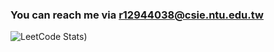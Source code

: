 <!--
**x90613/x90613** is a ✨ _special_ ✨ repository because its `README.md` (this file) appears on your GitHub profile.

Here are some ideas to get you started:

- 🔭 I’m currently working on ...
- 🌱 I’m currently learning ...
- 👯 I’m looking to collaborate on ...
- 🤔 I’m looking for help with ...
- 💬 Ask me about ...
- 📫 How to reach me: ...
- 😄 Pronouns: ...
- ⚡ Fun fact: ...
-->
### You can reach me via [r12944038@csie.ntu.edu.tw](mailto:r12944038@csie.ntu.edu.tw)
![LeetCode Stats](https://leetcode.card.workers.dev/harrylord?theme=dark&font=baloo&extension=null?cache=0))
